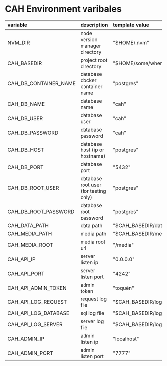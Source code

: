 # CAH Environment varibales

| variable              | description                           | template value                   |
|:----------------------|:--------------------------------------|:---------------------------------|
| NVM_DIR               | node version manager directory        | "$HOME/.nvm"                     |
| CAH_BASEDIR           | project root directory                | "$HOME/some/where"               |
| CAH_DB_CONTAINER_NAME | database docker container name        | "postgres"                       |
| CAH_DB_NAME           | database name                         | "cah"                            |
| CAH_DB_USER           | database user                         | "cah"                            |
| CAH_DB_PASSWORD       | database password                     | "cah"                            |
| CAH_DB_HOST           | database host (ip or hostname)        | "postgres"                       |
| CAH_DB_PORT           | database port                         | "5432"                           |
| CAH_DB_ROOT_USER      | database root user (for testing only) | "postgres"                       |
| CAH_DB_ROOT_PASSWORD  | database root password                | "postgres"                       |
| CAH_DATA_PATH         | data path                             | "$CAH_BASEDIR/data"              |
| CAH_MEDIA_PATH        | media path                            | "$CAH_BASEDIR/media"             |
| CAH_MEDIA_ROOT        | media root url                        | "/media"                         |
| CAH_API_IP            | server listen ip                      | "0.0.0.0"                        |
| CAH_API_PORT          | server listen port                    | "4242"                           |
| CAH_API_ADMIN_TOKEN   | admin token                           | "toquèn"                         |
| CAH_API_LOG_REQUEST   | request log file                      | "$CAH_BASEDIR/logs/request.log"  |
| CAH_API_LOG_DATABASE  | sql log file                          | "$CAH_BASEDIR/logs/database.log" |
| CAH_API_LOG_SERVER    | server log file                       | "$CAH_BASEDIR/logs/server.log"   |
| CAH_ADMIN_IP          | admin listen ip                       | "localhost"                      |
| CAH_ADMIN_PORT        | admin listen port                     | "7777"                           |
